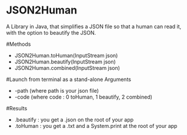 # JSON2Human
A Library in Java, that simplifies a JSON file so that a human can read it, with the option to beautify the JSON.

#Methods
 - JSON2Human.toHuman(InputStream json)
 - JSON2Human.beautify(InputStream json)
 - JSON2Human.combined(InputStream json)
 
 #Launch from terminal as a stand-alone
 Arguments
 - -path (where path is your json file)
 - -code (where code : 0 toHuman, 1 beautify, 2 combined)
 
 #Results
 - .beautify : you get a .json on the root of your app
 - .toHuman : you get a .txt and a System.print at the root of your app
